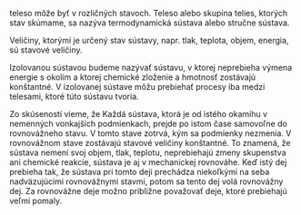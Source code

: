 teleso môže byť v rozličných stavoch. Teleso alebo skupina telies, ktorých stav skúmame, sa nazýva termodynamická sústava alebo stručne sústava.  

Veličiny, ktorými je určený stav sústavy, napr. tlak, teplota, objem, energia, sú stavové veličiny. 

Izolovanou sústavou budeme nazývať sústavu, v ktorej neprebieha výmena energie s okolím a ktorej chemické zloženie a hmotnosť zostávajú konštantné. V izolovanej sústave môžu prebiehať procesy iba medzi telesami, ktoré túto sústavu tvoria. 

Zo skúseností vieme, že Každá sústava, ktorá je od istého okamihu v nemenných vonkajších podmienkach, prejde po istom čase samovoľne do rovnovážneho stavu. V tomto stave zotrvá, kým sa podmienky nezmenia. V rovnovážnom stave zostávajú stavové veličiny konštantné. To znamená, že sústava nemení svoj objem, tlak, teplotu, neprebiehajú zmeny skupenstva ani chemické reakcie, sústava je aj v mechanickej rovnováhe. Keď istý dej prebieha tak, že sústava pri tomto deji prechádza niekoľkými na seba nadväzujúcimi rovnovážnymi stavmi, potom sa tento dej volá rovnovážny dej. Za rovnovážne deje možno približne považovať deje, ktoré prebiehajú veľmi pomaly.
